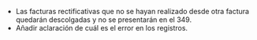 - Las facturas rectificativas que no se hayan realizado desde otra
  factura quedarán descolgadas y no se presentarán en el 349.
- Añadir aclaración de cuál es el error en los registros.
